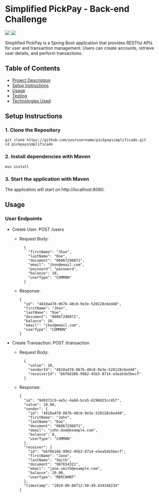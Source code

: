 # Simplified PickPay - Back-end Challenge

<img src="https://img.shields.io/badge/Java-ED8B00?style=for-the-badge&logo=openjdk&logoColor=white" />
<img src="https://img.shields.io/badge/Spring-6DB33F?style=for-the-badge&logo=spring&logoColor=white" />

Simplified PickPay is a Spring Boot application that provides RESTful APIs for user and transaction management. Users can create accounts, retrieve user details, and perform transactions.

## Table of Contents
- [Project Description](#project-description)
- [Setup Instructions](#setup-instructions)
- [Usage](#usage)
- [Testing](#testing)
- [Technologies Used](#technologies-used)

## Setup Instructions

### 1. Clone the Repository
```
git clone https://github.com/yourusername/pickpaysimplificado.git
cd pickpaysimplificado
```

### 2. Install dependencies with Maven
```
mvn install
```

### 3. Start the application with Maven

The application will start on http://localhost:8080.

## Usage

### User Endpoints

- Create User: POST /users

  - Request Body:
    ```
      {
        "firstName": "Jhon",
        "lastName": "Doe",
        "document": "06067296071",
        "email": "jhon@email.com",
        "password": "password",
        "balance": 10,
        "userType": "COMMON"
      }
    ```
    
  - Response:
    ```
    {
      "id": "4810a470-067b-40c8-9e3e-520128c6ed48",
      "firstName": "Jhon",
      "lastName": "Doe",
      "document": "06067296071",
      "balance": 10,
      "email": "jhon@email.com",
      "userType": "COMMON"
    }
    ```


- Create Transaction: POST /transaction

  - Request Body:
    ```
      {
        "value": 10,
        "senderId": "4810a470-067b-40c8-9e3e-520128c6ed48",
        "receiverId": "b6f66166-9962-45b3-8714-e3ea5de5becf"
      }
    ```
      
  - Response:
    ```
    {
      "id": "9d9372c9-ee5c-4a68-bca5-6296923cc457",
      "value": 10.00,
      "sender": {
        "id": "4810a470-067b-40c8-9e3e-520128c6ed48",
        "firstName": "John",
        "lastName": "Doe",
        "document": "06067296071",
        "email": "john.doe@example.com",
        "balance": 0,
        "userType": "COMMON"
      },
      "receiver": {
        "id": "b6f66166-9962-45b3-8714-e3ea5de5becf",
        "firstName": "Jane",
        "lastName": "Smith",
        "document": "987654321",
        "email": "jane.smith@example.com",
        "balance": 20.00,
        "userType": "MERCHANT"
      },
      "timestamp": "2024-08-06T12:50:49.434348234"
    }
  ```